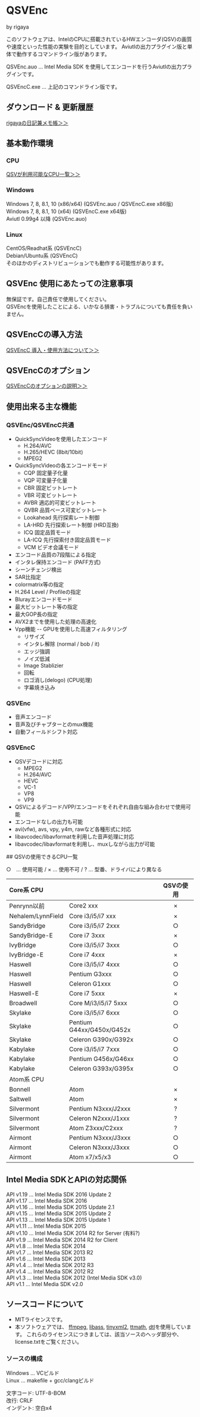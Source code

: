 
# QSVEnc
by rigaya

このソフトウェアは、IntelのCPUに搭載されているHWエンコーダ(QSV)の画質や速度といった性能の実験を目的としています。
Aviutlの出力プラグイン版と単体で動作するコマンドライン版があります。  

QSVEnc.auo … Intel Media SDK を使用してエンコードを行うAviutlの出力プラグインです。

QSVEncC.exe … 上記のコマンドライン版です。

## ダウンロード & 更新履歴
[rigayaの日記兼メモ帳＞＞](http://rigaya34589.blog135.fc2.com/blog-category-10.html)

## 基本動作環境
### CPU
[QSVが利用可能なCPU一覧＞＞](#qsv_cpu_list)

### Windows
Windows 7, 8, 8.1, 10 (x86/x64) (QSVEnc.auo / QSVEncC.exe x86版)  
Windows 7, 8, 8.1, 10 (x64) (QSVEncC.exe x64版)  
Aviutl 0.99g4 以降 (QSVEnc.auo)  

### Linux
CentOS/Readhat系 (QSVEncC)  
Debian/Ubuntu系 (QSVEncC)  
  そのほかのディストリビューションでも動作する可能性があります。

## QSVEnc 使用にあたっての注意事項
無保証です。自己責任で使用してください。  
QSVEncを使用したことによる、いかなる損害・トラブルについても責任を負いません。

## QSVEncCの導入方法
[QSVEncC 導入・使用方法について＞＞](http://rigaya34589.blog135.fc2.com/blog-entry-704.html)

## QSVEncCのオプション
[QSVEncCのオプションの説明＞＞](http://rigaya34589.blog135.fc2.com/blog-entry-337.html)


## 使用出来る主な機能
### QSVEnc/QSVEncC共通
- QuickSyncVideoを使用したエンコード
   - H.264/AVC
   - H.265/HEVC (8bit/10bit)
   - MPEG2
- QuickSyncVideoの各エンコードモード
   - CQP       固定量子化量
   - VQP       可変量子化量
   - CBR       固定ビットレート
   - VBR       可変ビットレート
   - AVBR      適応的可変ビットレート
   - QVBR      品質ベース可変ビットレート
   - Lookahead 先行探索レート制御
   - LA-HRD    先行探索レート制御 (HRD互換)
   - ICQ       固定品質モード
   - LA-ICQ    先行探索付き固定品質モード
   - VCM       ビデオ会議モード
- エンコード品質の7段階による指定
- インタレ保持エンコード (PAFF方式)
- シーンチェンジ検出
- SAR比指定
- colormatrix等の指定
- H.264 Level / Profileの指定
- Blurayエンコードモード
- 最大ビットレート等の指定
- 最大GOP長の指定
- AVX2までを使用した処理の高速化
- Vpp機能 -- GPUを使用した高速フィルタリング
   - リサイズ
   - インタレ解除 (normal / bob / it)
   - エッジ強調
   - ノイズ低減
   - Image Stablizier
   - 回転
   - ロゴ消し(delogo) (CPU処理)
   - 字幕焼き込み

### QSVEnc
- 音声エンコード
- 音声及びチャプターとのmux機能
- 自動フィールドシフト対応

### QSVEncC
- QSVデコードに対応
  - MPEG2
  - H.264/AVC
  - HEVC
  - VC-1
  - VP8
  - VP9
- QSVによるデコード/VPP/エンコードをそれぞれ自由な組み合わせで使用可能
- エンコードなしの出力も可能
- avi(vfw), avs, vpy, y4m, rawなど各種形式に対応
- libavcodec/libavformatを利用した音声処理に対応
- libavcodec/libavformatを利用し、muxしながら出力が可能

<a name ="qsv_cpu_list">
## QSVの使用できるCPU一覧

○　... 使用可能 / × ... 使用不可 / ? ... 型番、ドライバにより異なる

|Core系 CPU	        || QSVの使用|
|:--|:--|:-:|
|Penrynn以前	    |Core2 xxx	|×|
|Nehalem/LynnField	|Core i3/i5/i7 xxx	|×|
|SandyBridge	    |Core i3/i5/i7 2xxx	|○|
|SandyBridge-E	    |Core i7 3xxx	|×|
|IvyBridge	        |Core i3/i5/i7 3xxx	|○|
|IvyBridge-E	    |Core i7 4xxx	|×|
|Haswell	        |Core i3/i5/i7 4xxx	|○|
|Haswell	        |Pentium G3xxx	|○|
|Haswell	        |Celeron G1xxx	|○|
|Haswell-E	        |Core i7 5xxx	|×|
|Broadwell	        |Core M/i3/i5/i7 5xxx	|○|
|Skylake	        |Core i3/i5/i7 6xxx	|○|
|Skylake	        |Pentium G44xx/G450x/G452x	|○|
|Skylake	        |Celeron G390x/G392x	|○|
|Kabylake	        |Core i3/i5/i7 7xxx	|○|
|Kabylake	        |Pentium G456x/G46xx	|○|
|Kabylake	        |Celeron G393x/G395x	|○|
|Atom系 CPU	|||
|Bonnell	        |Atom	        |×|
|Saltwell	        |Atom	        |×|
|Silvermont	        |Pentium N3xxx/J2xxx	|?|
|Silvermont	        |Celeron N2xxx/J1xxx	|?|
|Silvermont	        |Atom Z3xxx/C2xxx	    |?|
|Airmont	        |Pentium N3xxx/J3xxx	|○|
|Airmont	        |Celeron N3xxx/J3xxx	|○|
|Airmont	        |Atom x7/x5/x3	|○|


## Intel Media SDKとAPIの対応関係
API v1.19 … Intel Media SDK 2016 Update 2  
API v1.17 … Intel Media SDK 2016  
API v1.16 … Intel Media SDK 2015 Update 2.1  
API v1.15 … Intel Media SDK 2015 Update 2  
API v1.13 … Intel Media SDK 2015 Update 1  
API v1.11 … Intel Media SDK 2015  
API v1.10 … Intel Media SDK 2014 R2 for Server (有料?)  
API v1.9  … Intel Media SDK 2014 R2 for Client  
API v1.8  … Intel Media SDK 2014  
API v1.7  … Intel Media SDK 2013 R2  
API v1.6  … Intel Media SDK 2013  
API v1.4  … Intel Media SDK 2012 R3  
API v1.4  … Intel Media SDK 2012 R2  
API v1.3  … Intel Media SDK 2012 (Intel Media SDK v3.0)  
API v1.1  … Intel Media SDK v2.0

## ソースコードについて
- MITライセンスです。
- 本ソフトウェアでは、
  [ffmpeg](https://ffmpeg.org/),
  [libass](https://github.com/libass/libass),
  [tinyxml2](http://www.grinninglizard.com/tinyxml2/),
  [ttmath](http://www.ttmath.org/),
  [dtl](https://github.com/cubicdaiya/dtl)を使用しています。
  これらのライセンスにつきましては、該当ソースのヘッダ部分や、license.txtをご覧ください。

### ソースの構成
Windows ... VCビルド  
Linux ... makefile + gcc/clangビルド  

文字コード: UTF-8-BOM  
改行: CRLF  
インデント: 空白x4  
